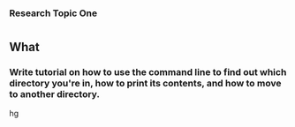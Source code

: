 
### Research Topic One  

#
## What 



### Write tutorial on how to use the command line to find out which directory you're in, how to print its contents, and how to move to another directory.
hg 
